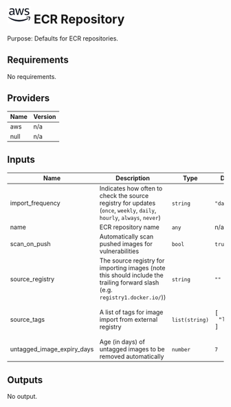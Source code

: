 # ![AWS](aws-logo.png) ECR Repository

Purpose: Defaults for ECR repositories.

## Requirements

No requirements.

## Providers

| Name | Version |
|------|---------|
| aws | n/a |
| null | n/a |

## Inputs

| Name | Description | Type | Default | Required |
|------|-------------|------|---------|:--------:|
| import\_frequency | Indicates how often to check the source registry for updates (`once`, `weekly`, `daily`, `hourly`, `always`, `never`) | `string` | `"daily"` | no |
| name | ECR repository name | `any` | n/a | yes |
| scan\_on\_push | Automatically scan pushed images for vulnerabilities | `bool` | `true` | no |
| source\_registry | The source registry for importing images (note this should include the trailing forward slash (e.g. `registry1.docker.io/`)) | `string` | `""` | no |
| source\_tags | A list of tags for image import from external registry | `list(string)` | <pre>[<br>  "latest"<br>]</pre> | no |
| untagged\_image\_expiry\_days | Age (in days) of untagged images to be removed automatically | `number` | `7` | no |

## Outputs

No output.

